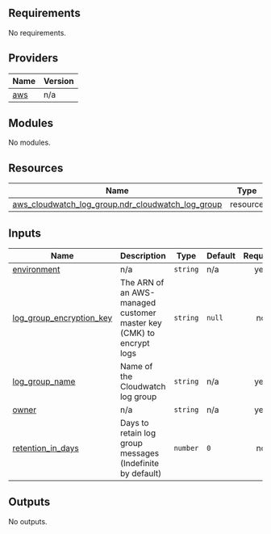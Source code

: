 ## Requirements

No requirements.

## Providers

| Name | Version |
|------|---------|
| <a name="provider_aws"></a> [aws](#provider\_aws) | n/a |

## Modules

No modules.

## Resources

| Name | Type |
|------|------|
| [aws_cloudwatch_log_group.ndr_cloudwatch_log_group](https://registry.terraform.io/providers/hashicorp/aws/latest/docs/resources/cloudwatch_log_group) | resource |

## Inputs

| Name | Description | Type | Default | Required |
|------|-------------|------|---------|:--------:|
| <a name="input_environment"></a> [environment](#input\_environment) | n/a | `string` | n/a | yes |
| <a name="input_log_group_encryption_key"></a> [log\_group\_encryption\_key](#input\_log\_group\_encryption\_key) | The ARN of an AWS-managed customer master key (CMK) to encrypt logs | `string` | `null` | no |
| <a name="input_log_group_name"></a> [log\_group\_name](#input\_log\_group\_name) | Name of the Cloudwatch log group | `string` | n/a | yes |
| <a name="input_owner"></a> [owner](#input\_owner) | n/a | `string` | n/a | yes |
| <a name="input_retention_in_days"></a> [retention\_in\_days](#input\_retention\_in\_days) | Days to retain log group messages (Indefinite by default) | `number` | `0` | no |

## Outputs

No outputs.
